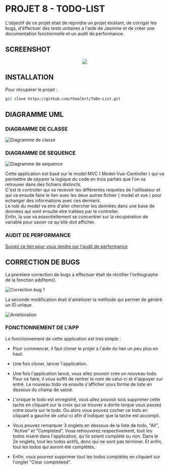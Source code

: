 # PROJET 8 - TODO-LIST

L'objectif de ce projet était de reprndre un projet éxistant, de corriger les bugs, d'éffectuer des tests unitaires a l'aide de Jasmine et de créer une documentation fonctionnelle et un audit de performance.

## SCREENSHOT

<p align="center">
  <img src="https://raw.githubusercontent.com/DesignGreg/Projet8-OpenClassRooms/master/Documentations%20-%20%C3%A9tape%204/Doc%20utilisateur/assets/Screenshot%2001.jpg">
</p>

## INSTALLATION 

Pour récupérer le projet :
```bash
git clone https://github.com/theolbrt/ToDo-List.git
```
 

## DIAGRAMME UML

### DIAGRAMME DE CLASSE

![Diagramme de classe](https://github.com/theolbrt/ToDo-List/blob/master/UML/DiagrammeClasse.png)

### DIAGRAMME DE SEQUENCE

![Diagramme de sequence](https://github.com/theolbrt/ToDo-List/blob/master/UML/SequenceTodo.png)


Cette application est basé sur le model MVC ( Model-Vue-Controller ) qui va permettre de séparer la logique du code en trois parties que l'on va retrouver dans des fichiers distincts.
<br/>
C'est le controller qui va recevoir les différentes requetes de l'utilisateur et qui va ensuite faire le lien avec les deux autres fichier ( model et vue ) pour echanger des informations avec ces derniers.<br/>
Le role du model va etre d'aller chercher les données dans une base de données qui vont ensuite etre traitées par le controller.<br/>
Enfin, la vue va essentiellement se concentrer sur la récupération de variable pour savoir ce qu'elle doit afficher. 

### AUDIT DE PERFORMANCE

[Suivez ce lien pour vous rendre sur l'audit de performance](https://github.com/theolbrt/ToDo-List.wiki.git)


## CORRECTION DE BUGS

La premiere correction de bugs a effectuer était de réctifier l'orthographe de la fonction addItem().

![Correction bug 1](https://github.com/theolbrt/ToDo-List/blob/master/img/modif1.png)

La seconde modification était d'améliorer la méthode qui permet de généré un ID unique.

![Amelioration](https://github.com/theolbrt/ToDo-List/blob/master/img/Modif2.png)

### FONCTIONNEMENT DE L'APP

Le fonctionnement de cette application est tres simple :
- Pour commencer, il faut cloner le projet a l'aide du lien un peu plus en haut.

- Une fois cloner, lancer l'application. 

- Une fois l'application lancé, vous allez pouvoir crée un nouveau todo. Pour ce faire, il vous suffit de rentrer le nom de celui-ci et d'appuyer sur entré. Le nouveau todo va ensuite s'afficher sous forme de liste en dessous du champ de saisie.

- L'orsque le todo est enregistré, vous allez pouvoir sois supprimer cette tache en cliquant sur la croix qui se trouver a dorite lorque vous passez votre souris sur le todo. 
Ou alors vous pouvez cocher ce todo en cliquant a gauche de celui-ci afin d'indiquer que la tache est accompli.

- Vous pouvez remarquer 3 onglets en dessous de la liste de todo, "All", "Active" et "Completed".
Vous retrouverez respectivement, tout les todos inséré dans l'application, qu'ils soient complété ou non. Dans le 2e onglets, tout les todos actifs, donc qui ne sont pas terminer. Et enfin, tout les todos qui auront été complétés.

- Enfin, vous pourrez supprimer tout les todos complétés en cliquant sur l'onglet "Clear completeed".
